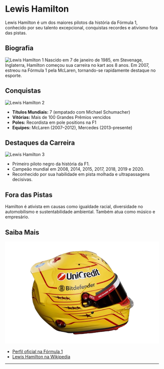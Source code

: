 # Lewis Hamilton


Lewis Hamilton é um dos maiores pilotos da história da Fórmula 1, conhecido por seu talento excepcional, conquistas recordes e ativismo fora das pistas.

## Biografia

![Lewis Hamilton 1](/imagens/hamilton1.png)
Nascido em 7 de janeiro de 1985, em Stevenage, Inglaterra, Hamilton começou sua carreira no kart aos 8 anos. Em 2007, estreou na Fórmula 1 pela McLaren, tornando-se rapidamente destaque no esporte.

## Conquistas

![Lewis Hamilton 2](/imagens/hamilton2.png)
- **Títulos Mundiais:** 7 (empatado com Michael Schumacher)
- **Vitórias:** Mais de 100 Grandes Prêmios vencidos
- **Poles:** Recordista em pole positions na F1
- **Equipes:** McLaren (2007–2012), Mercedes (2013–presente)

## Destaques da Carreira


![Lewis Hamilton 3](/imagens/hamilton3.png)
- Primeiro piloto negro da história da F1.
- Campeão mundial em 2008, 2014, 2015, 2017, 2018, 2019 e 2020.
- Reconhecido por sua habilidade em pista molhada e ultrapassagens decisivas.

## Fora das Pistas

Hamilton é ativista em causas como igualdade racial, diversidade no automobilismo e sustentabilidade ambiental. Também atua como músico e empresário.

## Saiba Mais

![Capacete de Lewis Hamilton](/imagens/capacete.png)
- [Perfil oficial na Fórmula 1](https://www.formula1.com/en/drivers/lewis-hamilton.html)
- [Lewis Hamilton na Wikipedia](https://pt.wikipedia.org/wiki/Lewis_Hamilton)

---
